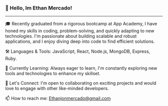 ### 👋 Hello, Im Ethan Mercado!

---


🎓 Recently graduated from a rigorous bootcamp at App Academy, I have honed my skills in coding, problem-solving, and quickly adapting to new technologies. I'm passionate about building scalable and robust applications, and I enjoy diving deep into code to find efficient solutions.

🛠️ Languages & Tools: JavaScript, React, Node.js, MongoDB, Express, Ruby.

🌱 Currently Learning: Always eager to learn, I'm constantly exploring new tools and technologies to enhance my skillset.

🤝 Let's Connect: I'm open to collaborating on exciting projects and would love to engage with other like-minded developers.

📫 How to reach me: Ethanjonmercado@gmail.com



<!--
**Ethanjonm/Ethanjonm** is a ✨ _special_ ✨ repository because its `README.md` (this file) appears on your GitHub profile.

Here are some ideas to get you started:

- 🔭 I’m currently working on ...
- 🌱 I’m currently learning ...
- 👯 I’m looking to collaborate on ...
- 🤔 I’m looking for help with ...
- 💬 Ask me about ...
- 📫 How to reach me: ...
- 😄 Pronouns: ...
- ⚡ Fun fact: ...
-->
